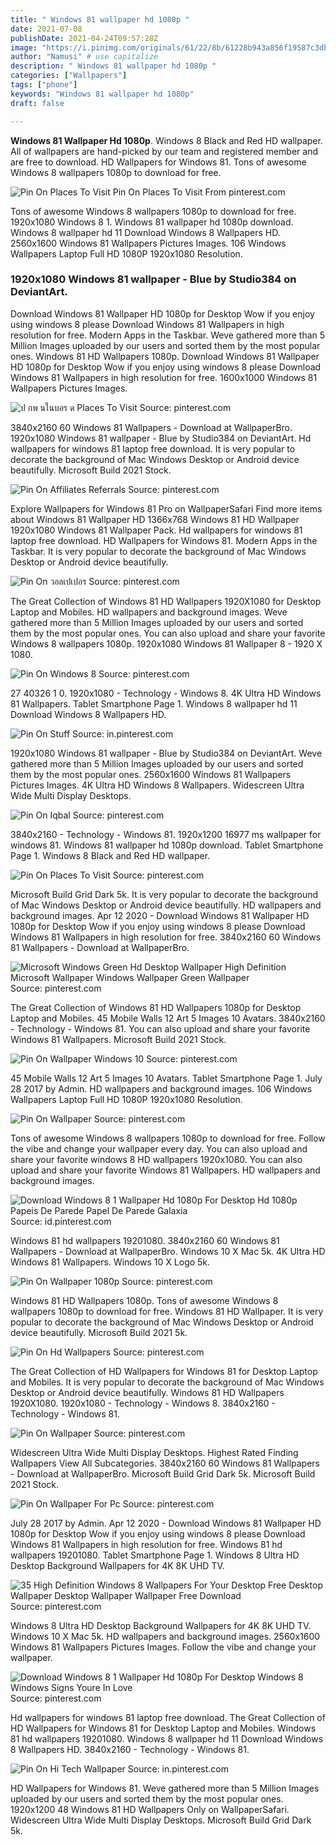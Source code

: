 ```yaml
---
title: " Windows 81 wallpaper hd 1080p "
date: 2021-07-08
publishDate: 2021-04-24T09:57:28Z
image: "https://i.pinimg.com/originals/61/22/8b/61228b943a856f19587c3db45a768c7c.jpg"
author: "Namusi" # use capitalize
description: " Windows 81 wallpaper hd 1080p "
categories: ["Wallpapers"]
tags: ["phone"]
keywords: "Windows 81 wallpaper hd 1080p"
draft: false

---
```



**Windows 81 Wallpaper Hd 1080p**. Windows 8 Black and Red HD wallpaper. All of wallpapers are hand-picked by our team and registered member and are free to download. HD Wallpapers for Windows 81. Tons of awesome Windows 8 wallpapers 1080p to download for free.

![Pin On Places To Visit](https://i.pinimg.com/originals/63/38/25/63382518d0ab59701ee04424ddecd4a5.jpg "Pin On Places To Visit")
Pin On Places To Visit From pinterest.com


Tons of awesome Windows 8 wallpapers 1080p to download for free. 1920x1080 Windows 8 1. Windows 81 wallpaper hd 1080p download. Windows 8 wallpaper hd 11 Download Windows 8 Wallpapers HD. 2560x1600 Windows 81 Wallpapers Pictures Images. 106 Windows Wallpapers Laptop Full HD 1080P 1920x1080 Resolution.

### 1920x1080 Windows 81 wallpaper - Blue by Studio384 on DeviantArt.

Download Windows 81 Wallpaper HD 1080p for Desktop Wow if you enjoy using windows 8 please Download Windows 81 Wallpapers in high resolution for free. Modern Apps in the Taskbar. Weve gathered more than 5 Million Images uploaded by our users and sorted them by the most popular ones. Windows 81 HD Wallpapers 1080p. Download Windows 81 Wallpaper HD 1080p for Desktop Wow if you enjoy using windows 8 please Download Windows 81 Wallpapers in high resolution for free. 1600x1000 Windows 81 Wallpapers Pictures Images.


![ป กพ นในบอร ด Places To Visit](https://i.pinimg.com/originals/e7/0c/be/e70cbee627cd277b15d773e8d8403aca.jpg "ป กพ นในบอร ด Places To Visit")
Source: pinterest.com

3840x2160 60 Windows 81 Wallpapers - Download at WallpaperBro. 1920x1080 Windows 81 wallpaper - Blue by Studio384 on DeviantArt. Hd wallpapers for windows 81 laptop free download. It is very popular to decorate the background of Mac Windows Desktop or Android device beautifully. Microsoft Build 2021 Stock.

![Pin On Affiliates Referrals](https://i.pinimg.com/originals/93/ba/41/93ba4121bb953983157681746270d3f6.jpg "Pin On Affiliates Referrals")
Source: pinterest.com

Explore Wallpapers for Windows 81 Pro on WallpaperSafari Find more items about Windows 81 Wallpaper HD 1366x768 Windows 81 HD Wallpaper 1920x1080 Windows 81 Wallpaper Pack. Hd wallpapers for windows 81 laptop free download. HD Wallpapers for Windows 81. Modern Apps in the Taskbar. It is very popular to decorate the background of Mac Windows Desktop or Android device beautifully.

![Pin On วอลเปเปอร](https://i.pinimg.com/originals/ed/51/04/ed510408dff8e967412c10751aa2ae65.jpg "Pin On วอลเปเปอร")
Source: pinterest.com

The Great Collection of Windows 81 HD Wallpapers 1920X1080 for Desktop Laptop and Mobiles. HD wallpapers and background images. Weve gathered more than 5 Million Images uploaded by our users and sorted them by the most popular ones. You can also upload and share your favorite Windows 8 wallpapers 1080p. 1920x1080 Windows 81 Wallpaper 8 - 1920 X 1080.

![Pin On Windows 8](https://i.pinimg.com/originals/9b/67/43/9b6743c05cea78e79b28783eeb56071a.jpg "Pin On Windows 8")
Source: pinterest.com

27 40326 1 0. 1920x1080 - Technology - Windows 8. 4K Ultra HD Windows 81 Wallpapers. Tablet Smartphone Page 1. Windows 8 wallpaper hd 11 Download Windows 8 Wallpapers HD.

![Pin On Stuff](https://i.pinimg.com/originals/f5/8f/1b/f58f1bef7d20039918b01a516be277e6.jpg "Pin On Stuff")
Source: in.pinterest.com

1920x1080 Windows 81 wallpaper - Blue by Studio384 on DeviantArt. Weve gathered more than 5 Million Images uploaded by our users and sorted them by the most popular ones. 2560x1600 Windows 81 Wallpapers Pictures Images. 4K Ultra HD Windows 8 Wallpapers. Widescreen Ultra Wide Multi Display Desktops.

![Pin On Iqbal](https://i.pinimg.com/originals/8b/88/04/8b88047991e3d13bb6d4147301ff52a0.jpg "Pin On Iqbal")
Source: pinterest.com

3840x2160 - Technology - Windows 81. 1920x1200 16977 ms wallpaper for windows 81. Windows 81 wallpaper hd 1080p download. Tablet Smartphone Page 1. Windows 8 Black and Red HD wallpaper.

![Pin On Places To Visit](https://i.pinimg.com/originals/63/38/25/63382518d0ab59701ee04424ddecd4a5.jpg "Pin On Places To Visit")
Source: pinterest.com

Microsoft Build Grid Dark 5k. It is very popular to decorate the background of Mac Windows Desktop or Android device beautifully. HD wallpapers and background images. Apr 12 2020 - Download Windows 81 Wallpaper HD 1080p for Desktop Wow if you enjoy using windows 8 please Download Windows 81 Wallpapers in high resolution for free. 3840x2160 60 Windows 81 Wallpapers - Download at WallpaperBro.

![Microsoft Windows Green Hd Desktop Wallpaper High Definition Microsoft Wallpaper Windows Wallpaper Green Wallpaper](https://i.pinimg.com/originals/17/01/27/1701277fae063490af1794f55c98f0be.jpg "Microsoft Windows Green Hd Desktop Wallpaper High Definition Microsoft Wallpaper Windows Wallpaper Green Wallpaper")
Source: pinterest.com

The Great Collection of Windows 81 HD Wallpapers 1080p for Desktop Laptop and Mobiles. 45 Mobile Walls 12 Art 5 Images 10 Avatars. 3840x2160 - Technology - Windows 81. You can also upload and share your favorite Windows 81 Wallpapers. Microsoft Build 2021 Stock.

![Pin On Wallpaper Windows 10](https://i.pinimg.com/originals/6a/89/db/6a89dbcbd6467cff11b65a573b4572cb.jpg "Pin On Wallpaper Windows 10")
Source: pinterest.com

45 Mobile Walls 12 Art 5 Images 10 Avatars. Tablet Smartphone Page 1. July 28 2017 by Admin. HD wallpapers and background images. 106 Windows Wallpapers Laptop Full HD 1080P 1920x1080 Resolution.

![Pin On Wallpaper](https://i.pinimg.com/originals/40/6e/3c/406e3c52a6dda256ef4eb8fbeb644ec9.jpg "Pin On Wallpaper")
Source: pinterest.com

Tons of awesome Windows 8 wallpapers 1080p to download for free. Follow the vibe and change your wallpaper every day. You can also upload and share your favorite windows 8 HD wallpapers 1920x1080. You can also upload and share your favorite Windows 81 Wallpapers. HD wallpapers and background images.

![Download Windows 8 1 Wallpaper Hd 1080p For Desktop Hd 1080p Papeis De Parede Papel De Parede Galaxia](https://i.pinimg.com/originals/c5/1b/68/c51b68ecbea3bb9f9a2107e26a747b81.png "Download Windows 8 1 Wallpaper Hd 1080p For Desktop Hd 1080p Papeis De Parede Papel De Parede Galaxia")
Source: id.pinterest.com

Windows 81 hd wallpapers 19201080. 3840x2160 60 Windows 81 Wallpapers - Download at WallpaperBro. Windows 10 X Mac 5k. 4K Ultra HD Windows 81 Wallpapers. Windows 10 X Logo 5k.

![Pin On Wallpaper 1080p](https://i.pinimg.com/originals/55/ba/e2/55bae2cd456ab57dc2aac9699bc127c3.jpg "Pin On Wallpaper 1080p")
Source: pinterest.com

Windows 81 HD Wallpapers 1080p. Tons of awesome Windows 8 wallpapers 1080p to download for free. Windows 81 HD Wallpaper. It is very popular to decorate the background of Mac Windows Desktop or Android device beautifully. Microsoft Build 2021 5k.

![Pin On Hd Wallpapers](https://i.pinimg.com/originals/c8/a9/4e/c8a94ea71ae5b4b3e3bd0dd0dc89c6b8.jpg "Pin On Hd Wallpapers")
Source: pinterest.com

The Great Collection of HD Wallpapers for Windows 81 for Desktop Laptop and Mobiles. It is very popular to decorate the background of Mac Windows Desktop or Android device beautifully. Windows 81 HD Wallpapers 1920X1080. 1920x1080 - Technology - Windows 8. 3840x2160 - Technology - Windows 81.

![Pin On Wallpaper](https://i.pinimg.com/originals/e5/fa/8f/e5fa8faff6ebeb1bae635d5ef4a7e567.jpg "Pin On Wallpaper")
Source: pinterest.com

Widescreen Ultra Wide Multi Display Desktops. Highest Rated Finding Wallpapers View All Subcategories. 3840x2160 60 Windows 81 Wallpapers - Download at WallpaperBro. Microsoft Build Grid Dark 5k. Microsoft Build 2021 Stock.

![Pin On Wallpaper For Pc](https://i.pinimg.com/originals/ec/ac/d3/ecacd33ee1ebce2587c4f77cb909546a.jpg "Pin On Wallpaper For Pc")
Source: pinterest.com

July 28 2017 by Admin. Apr 12 2020 - Download Windows 81 Wallpaper HD 1080p for Desktop Wow if you enjoy using windows 8 please Download Windows 81 Wallpapers in high resolution for free. Windows 81 hd wallpapers 19201080. Tablet Smartphone Page 1. Windows 8 Ultra HD Desktop Background Wallpapers for 4K 8K UHD TV.

![35 High Definition Windows 8 Wallpapers For Your Desktop Free Desktop Wallpaper Desktop Wallpaper Wallpaper Free Download](https://i.pinimg.com/600x315/67/04/3e/67043e2a4d77cb5460f6407b4d5aff90.jpg "35 High Definition Windows 8 Wallpapers For Your Desktop Free Desktop Wallpaper Desktop Wallpaper Wallpaper Free Download")
Source: pinterest.com

Windows 8 Ultra HD Desktop Background Wallpapers for 4K 8K UHD TV. Windows 10 X Mac 5k. HD wallpapers and background images. 2560x1600 Windows 81 Wallpapers Pictures Images. Follow the vibe and change your wallpaper.

![Download Windows 8 1 Wallpaper Hd 1080p For Desktop Windows 8 Windows Signs Youre In Love](https://i.pinimg.com/originals/93/36/af/9336af252854c53587920d6b9e702f08.jpg "Download Windows 8 1 Wallpaper Hd 1080p For Desktop Windows 8 Windows Signs Youre In Love")
Source: pinterest.com

Hd wallpapers for windows 81 laptop free download. The Great Collection of HD Wallpapers for Windows 81 for Desktop Laptop and Mobiles. Windows 81 hd wallpapers 19201080. Windows 8 wallpaper hd 11 Download Windows 8 Wallpapers HD. 3840x2160 - Technology - Windows 81.

![Pin On Hi Tech Wallpaper](https://i.pinimg.com/originals/61/22/8b/61228b943a856f19587c3db45a768c7c.jpg "Pin On Hi Tech Wallpaper")
Source: in.pinterest.com

HD Wallpapers for Windows 81. Weve gathered more than 5 Million Images uploaded by our users and sorted them by the most popular ones. 1920x1200 48 Windows 81 HD Wallpapers Only on WallpaperSafari. Widescreen Ultra Wide Multi Display Desktops. Microsoft Build Grid Dark 5k.

